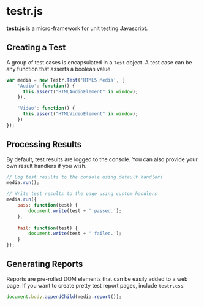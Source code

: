 # testr.js

**testr.js** is a micro-framework for unit testing Javascript.

## Creating a Test

A group of test cases is encapsulated in a `Test` object.
A test case can be any function that asserts a boolean value.

```javascript
var media = new Testr.Test('HTML5 Media', {
    'Audio': function() {
      this.assert("HTMLAudioElement" in window);
    }),

    'Video': function() {
      this.assert("HTMLVideoElement" in window);
    })
});
```

## Processing Results

By default, test results are logged to the console. You can also provide your
own result handlers if you wish.

```javascript
// Log test results to the console using default handlers
media.run();

// Write test results to the page using custom handlers
media.run({
    pass: function(test) {
        document.write(test + ' passed.');
    },
    
    fail: function(test) {
        document.write(test + ' failed.');
    }
});
````

## Generating Reports

Reports are pre-rolled DOM elements that can be easily added to a web page.
If you want to create pretty test report pages, include `testr.css`.

```javascript
document.body.appendChild(media.report());
```
